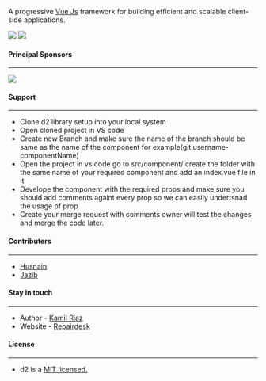 A progressive [Vue Js](https://vuejs.org/) framework for building efficient and scalable client-side applications.


 ![](https://img.shields.io/github/release/pandao/editor.md.svg) ![](https://img.shields.io/bower/v/editor.md.svg)

#### Principal Sponsors
----
[![](https://uploads-ssl.webflow.com/5e109dcc98f2dc1a5ed58148/61125b555ae4913652623f25_RD-2.0-Logo-blog-p-500.png)](https://www.repairdesk.co/our-story#:~:text=RepairDesk%20allows%20users%20to%20keep,and%20manage%20invoices%20and%20receipts.)
#### Support
----
- Clone d2 library setup into your local system
- Open cloned project in VS code
- Create new Branch and make sure the name of the branch should be same as the name of the component for example(git username-componentName)
- Open the project in vs code go to src/component/ create the folder with the same name of your required component and add an index.vue file in it 
- Develope the component with the required props and make sure you should add comments againt every prop so we can easily undertsnad the usage of  prop
- Create your merge request with comments owner will  test the changes and merge the code later.

#### Contributers
----
- [Husnain](https://github.com/ali-husnain)
- [Jazib](https://github.com/jazib-ali)

#### Stay in touch
----
- Author - [Kamil Riaz](https://github.com/thekamilhayyat)
- Website - [Repairdesk](https://www.repairdesk.co/our-story#:~:text=RepairDesk%20allows%20users%20to%20keep,and%20manage%20invoices%20and%20receipts.)

#### License 
----
- d2 is a [MIT licensed.](https://github.com/git/git-scm.com/blob/main/MIT-LICENSE.txt) 


